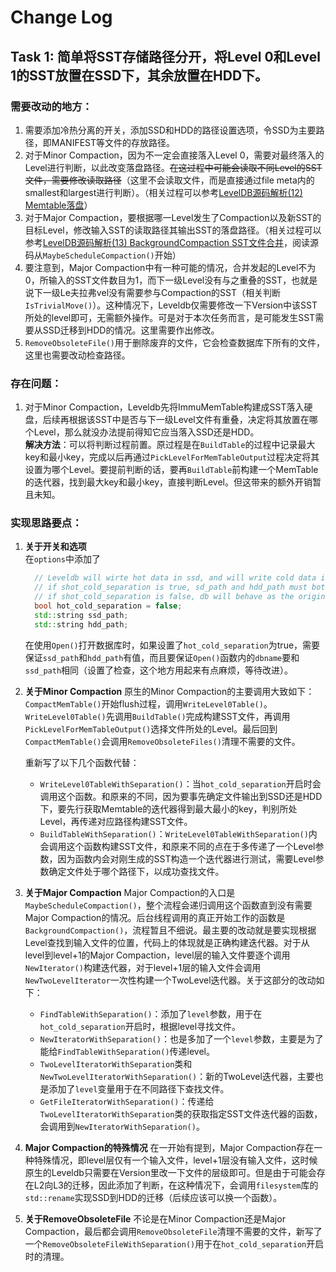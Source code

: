 # Change Log

## Task 1: 简单将SST存储路径分开，将Level 0和Level 1的SST放置在SSD下，其余放置在HDD下。
### 需要改动的地方：
  1. 需要添加冷热分离的开关，添加SSD和HDD的路径设置选项，令SSD为主要路径，即MANIFEST等文件的存放路径。
  2. 对于Minor Compaction，因为不一定会直接落入Level 0，需要对最终落入的Level进行判断，以此改变落盘路径。~~在这过程中可能会读取不同Level的SST文件，需要修改读取路径~~（这里不会读取文件，而是直接通过file meta内的smallest和largest进行判断）。（相关过程可以参考[LevelDB源码解析(12) Memtable落盘](https://www.huliujia.com/blog/124132a9b3/)）
  3. 对于Major Compaction，要根据哪一Level发生了Compaction以及新SST的目标Level，修改输入SST的读取路径其输出SST的落盘路径。（相关过程可以参考[LevelDB源码解析(13) BackgroundCompaction SST文件合并](https://www.huliujia.com/blog/4496bd928e/)，阅读源码从`MaybeScheduleCompaction()`开始）
  4. 要注意到，Major Compaction中有一种可能的情况，合并发起的Level不为0，所输入的SST文件数目为1，而下一级Level没有与之重叠的SST，也就是说下一级Le夫拉弗vel没有需要参与Compaction的SST（相关判断`IsTrivialMove()`）。这种情况下，Leveldb仅需要修改一下Version中该SST所处的level即可，无需额外操作。可是对于本次任务而言，是可能发生SST需要从SSD迁移到HDD的情况。这里需要作出修改。
  5. `RemoveObsoleteFile()`用于删除废弃的文件，它会检查数据库下所有的文件，这里也需要改动检查路径。
  
### 存在问题：
  1. 对于Minor Compaction，Leveldb先将ImmuMemTable构建成SST落入硬盘，后续再根据该SST中是否与下一级Level文件有重叠，决定将其放置在哪个Level，那么就没办法提前得知它应当落入SSD还是HDD。  
    **解决方法**：可以将判断过程前置。原过程是在`BuildTable`的过程中记录最大key和最小key，完成以后再通过`PickLevelForMemTableOutput`过程决定将其设置为哪个Level。要提前判断的话，要再`BuildTable`前构建一个MemTable的迭代器，找到最大key和最小key，直接判断Level。但这带来的额外开销暂且未知。

### 实现思路要点：  

1. **关于开关和选项**  
    在`options`中添加了   
    ``` C++
      // Leveldb will wirte hot data in ssd, and will write cold data in hdd
      // if shot_cold_separation is true, sd_path and hdd_path must both have values 
      // if shot_cold_separation is false, db will behave as the original Leveldb
      bool hot_cold_separation = false;
      std::string ssd_path;
      std::string hdd_path;
    ```      
    在使用`Open()`打开数据库时，如果设置了`hot_cold_separation`为true，需要保证`ssd_path`和`hdd_path`有值，而且要保证`Open()`函数内的`dbname`要和`ssd_path`相同（设置了检查，这个地方用起来有点麻烦，等待改进）。  

2. **关于Minor Compaction**
    原生的Minor Compaction的主要调用大致如下：`CompactMemTable()`开始flush过程，调用`WriteLevel0Table()`。`WriteLevel0Table()`先调用`BuildTable()`完成构建SST文件，再调用`PickLevelForMemTableOutput()`选择文件所处的Level。最后回到`CompactMemTable()`会调用`RemoveObsoleteFiles()`清理不需要的文件。  

    重新写了以下几个函数代替：  
    - `WriteLevel0TableWithSeparation()`：当`hot_cold_separation`开启时会调用这个函数。和原来的不同，因为要事先确定文件输出到SSD还是HDD下，要先行获取Memtable的迭代器得到最大最小的key，判别所处Level，再传递对应路径构建SST文件。
    - `BuildTableWithSeparation()`：`WriteLevel0TableWithSeparation()`内会调用这个函数构建SST文件，和原来不同的点在于多传递了一个Level参数，因为函数内会对刚生成的SST构造一个迭代器进行测试，需要Level参数确定文件处于哪个路径下，以成功查找文件。  

3. **关于Major Compaction**
    Major Compaction的入口是`MaybeScheduleCompaction()`，整个流程会递归调用这个函数直到没有需要Major Compaction的情况。后台线程调用的真正开始工作的函数是`BackgroundCompaction()`，流程暂且不细说。最主要的改动就是要实现根据Level查找到输入文件的位置，代码上的体现就是正确构建迭代器。对于从level到level+1的Major Compaction，level层的输入文件要逐个调用`NewIterator()`构建迭代器，对于level+1层的输入文件会调用`NewTwoLevelIterator`一次性构建一个TwoLevel迭代器。关于这部分的改动如下：
    - `FindTableWithSeparation()`：添加了`level`参数，用于在`hot_cold_separation`开启时，根据level寻找文件。
    - `NewIteratorWithSeparation()`：也是多加了一个`level`参数，主要是为了能给`FindTableWithSeparation()`传递level。
    - `TwoLevelIteratorWithSeparation`类和`NewTwoLevelIteratorWithSeparation()`：新的TwoLevel迭代器，主要也是添加了`level`变量用于在不同路径下查找文件。
    - `GetFileIteratorWithSeparation()`：传递给`TwoLevelIteratorWithSeparation`类的获取指定SST文件迭代器的函数，会调用到`NewIteratorWithSeparation()`。

4. **Major Compaction的特殊情况**
    在一开始有提到，Major Compaction存在一种特殊情况，即level层仅有一个输入文件，level+1层没有输入文件，这时候原生的Leveldb只需要在Version里改一下文件的层级即可。但是由于可能会存在L2向L3的迁移，因此添加了判断，在这种情况下，会调用`filesystem`库的`std::rename`实现SSD到HDD的迁移（后续应该可以换一个函数）。

5. **关于RemoveObsoleteFile**
    不论是在Minor Compaction还是Major Compaction，最后都会调用`RemoveObsoleteFile`清理不需要的文件，新写了一个`RemoveObsoleteFileWithSeparation()`用于在`hot_cold_separation`开启时的清理。